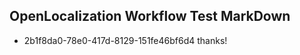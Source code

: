 ## OpenLocalization Workflow Test MarkDown
* 2b1f8da0-78e0-417d-8129-151fe46bf6d4 thanks!

<!--HONumber=Aug16_HO4-->


